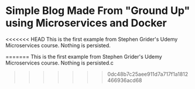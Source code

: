 # Simple Blog Made From "Ground Up" using Microservices and Docker

<<<<<<< HEAD
This is the first example from Stephen Grider's Udemy Microservices course. Nothing is persisted.

=======
This is the first example from Stephen Grider's Udemy Microservices course. Nothing is persisted.c
>>>>>>> 0dc48b7c25aee911d7a717f1a1812466936acd68
